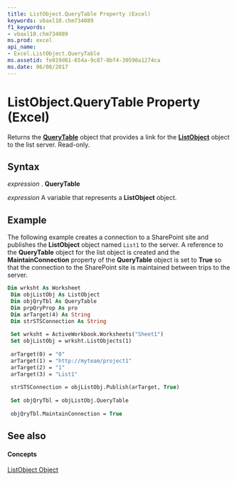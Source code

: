```yaml
---
title: ListObject.QueryTable Property (Excel)
keywords: vbaxl10.chm734089
f1_keywords:
- vbaxl10.chm734089
ms.prod: excel
api_name:
- Excel.ListObject.QueryTable
ms.assetid: fe019d61-654a-9c87-0bf4-30590a1274ca
ms.date: 06/08/2017
---
```



# ListObject.QueryTable Property (Excel)

Returns the  **[QueryTable](Excel.QueryTable.md)** object that provides a link for the **[ListObject](Excel.ListObject.md)** object to the list server. Read-only.


## Syntax

 _expression_ . **QueryTable**

 _expression_ A variable that represents a **ListObject** object.


## Example

The following example creates a connection to a SharePoint site and publishes the  **ListObject** object named `List1` to the server. A reference to the **QueryTable** object for the list object is created and the **MaintainConnection** property of the **QueryTable** object is set to **True** so that the connection to the SharePoint site is maintained between trips to the server.


```vb
Dim wrksht As Worksheet 
 Dim objListObj As ListObject 
 Dim objQryTbl As QueryTable 
 Dim prpQryProp As pro 
 Dim arTarget(4) As String 
 Dim strSTSConnection As String 
 
 Set wrksht = ActiveWorkbook.Worksheets("Sheet1") 
 Set objListObj = wrksht.ListObjects(1) 
 
 arTarget(0) = "0" 
 arTarget(1) = "http://myteam/project1" 
 arTarget(2) = "1" 
 arTarget(3) = "List1" 
 
 strSTSConnection = objListObj.Publish(arTarget, True) 
 
 Set objQryTbl = objListObj.QueryTable 
 
 objQryTbl.MaintainConnection = True
```


## See also


#### Concepts


[ListObject Object](Excel.ListObject.md)

